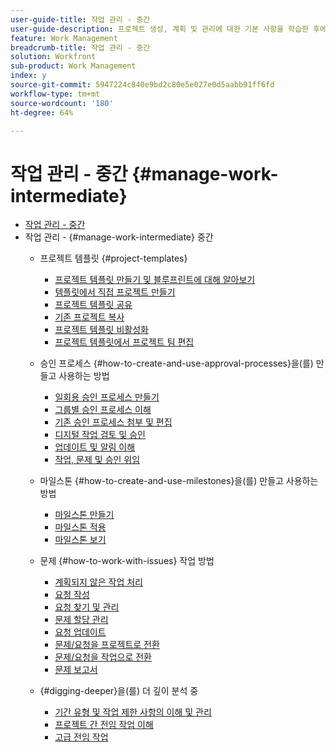 ```yaml
---
user-guide-title: 작업 관리 - 중간
user-guide-description: 프로젝트 생성, 계획 및 관리에 대한 기본 사항을 학습한 후에는 Workfront을 최대한 활용하기 위해 알아야 할 몇 가지 사항이 더 있습니다.
feature: Work Management
breadcrumb-title: 작업 관리 - 중간
solution: Workfront
sub-product: Work Management
index: y
source-git-commit: 5947224c840e9bd2c80e5e027e0d5aabb91ff6fd
workflow-type: tm+mt
source-wordcount: '180'
ht-degree: 64%

---
```




# 작업 관리 - 중간 {#manage-work-intermediate}

+ [작업 관리 - 중간](overview.md)
+ 작업 관리 - {#manage-work-intermediate} 중간
   + 프로젝트 템플릿 {#project-templates}
      + [프로젝트 템플릿 만들기 및 블루프린트에 대해 알아보기](create-a-project-template.md)
      + [템플릿에서 직접 프로젝트 만들기](create-a-project-directly-from-a-template.md)
      + [프로젝트 템플릿 공유](share-a-project-template.md)
      + [기존 프로젝트 복사](copy-an-existing-project.md)
      + [프로젝트 템플릿 비활성화](deactivate-a-project-template.md)
      + [프로젝트 템플릿에서 프로젝트 팀 편집](edit-the-project-team-in-a-project-template.md)

   + 승인 프로세스 {#how-to-create-and-use-approval-processes}을(를) 만들고 사용하는 방법
      + [일회용 승인 프로세스 만들기](create-a-single-use-approval-process.md)
      + [그룹별 승인 프로세스 이해](group-specific-approval-processes.md)
      + [기존 승인 프로세스 첨부 및 편집](attach-and-edit-existing-approval-processes.md)
      + [디지털 작업 검토 및 승인](review-and-approve-digital-work.md)
      + [업데이트 및 알림 이해](understand-updates-and-notifications.md)
      + [작업, 문제 및 승인 위임](delegate-approvals.md)

   + 마일스톤 {#how-to-create-and-use-milestones}을(를) 만들고 사용하는 방법
      + [마일스톤 만들기](creating-milestones.md)
      + [마일스톤 적용](apply-milestones.md)
      + [마일스톤 보기](view-milestones.md)

   + 문제 {#how-to-work-with-issues} 작업 방법
      + [계획되지 않은 작업 처리](handle-unplanned-work.md)
      + [요청 작성](make-a-request.md)
      + [요청 찾기 및 관리](find-requests.md)
      + [문제 할당 관리](manage-issue-assignments.md)
      + [요청 업데이트](update-a-request.md)
      + [문제/요청을 프로젝트로 전환](create-a-project-from-a-request.md)
      + [문제/요청을 작업으로 전환](convert-issues-to-other-work-items.md)
      + [문제 보고서](report-on-issues.md)

   + {#digging-deeper}을(를) 더 깊이 분석 중
      + [기간 유형 및 작업 제한 사항의 이해 및 관리](understand-and-manage-duration-types-and-task-constraints.md)
      + [프로젝트 간 전임 작업 이해](understand-cross-project-predecessors.md)
      + [고급 전임 작업](advanced-predecessors.md)
